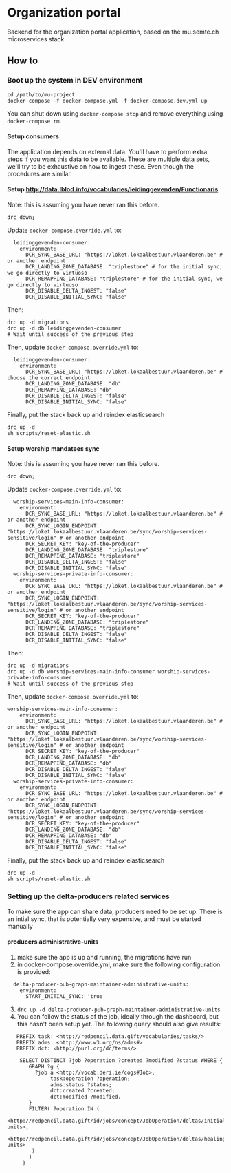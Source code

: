 # Organization portal

Backend for the organization portal application, based on the mu.semte.ch microservices stack.

## How to

### Boot up the system in DEV environment

    cd /path/to/mu-project
    docker-compose -f docker-compose.yml -f docker-compose.dev.yml up

You can shut down using `docker-compose stop` and remove everything using `docker-compose rm`.

#### Setup consumers
The application depends on external data. You'll have to perform extra steps if you want this data to be available.
These are multiple data sets, we'll try to be exhaustive on how to ingest these. Even though the procedures are similar.

#### Setup http://data.lblod.info/vocabularies/leidinggevenden/Functionaris

Note: this is assuming you have never ran this before.
```
drc down;
```
Update `docker-compose.override.yml` to:
```
  leidinggevenden-consumer:
    environment:
      DCR_SYNC_BASE_URL: "https://loket.lokaalbestuur.vlaanderen.be" # or another endpoint
      DCR_LANDING_ZONE_DATABASE: "triplestore" # for the initial sync, we go directly to virtuoso
      DCR_REMAPPING_DATABASE: "triplestore" # for the initial sync, we go directly to virtuoso
      DCR_DISABLE_DELTA_INGEST: "false"
      DCR_DISABLE_INITIAL_SYNC: "false"
```
Then:
```
drc up -d migrations
drc up -d db leidinggevenden-consumer
# Wait until success of the previous step
```
Then, update `docker-compose.override.yml` to:
```
  leidinggevenden-consumer:
    environment:
      DCR_SYNC_BASE_URL: "https://loket.lokaalbestuur.vlaanderen.be" # choose the correct endpoint
      DCR_LANDING_ZONE_DATABASE: "db"
      DCR_REMAPPING_DATABASE: "db"
      DCR_DISABLE_DELTA_INGEST: "false"
      DCR_DISABLE_INITIAL_SYNC: "false"
```
Finally, put the stack back up and reindex elasticsearch
```
drc up -d
sh scripts/reset-elastic.sh
```

#### Setup worship mandatees sync

Note: this is assuming you have never ran this before.
```
drc down;
```
Update `docker-compose.override.yml` to:
```
  worship-services-main-info-consumer:
    environment:
      DCR_SYNC_BASE_URL: "https://loket.lokaalbestuur.vlaanderen.be" # or another endpoint
      DCR_SYNC_LOGIN_ENDPOINT: "https://loket.lokaalbestuur.vlaanderen.be/sync/worship-services-sensitive/login" # or another endpoint
      DCR_SECRET_KEY: "key-of-the-producer"
      DCR_LANDING_ZONE_DATABASE: "triplestore"
      DCR_REMAPPING_DATABASE: "triplestore"
      DCR_DISABLE_DELTA_INGEST: "false"
      DCR_DISABLE_INITIAL_SYNC: "false"
  worship-services-private-info-consumer:
    environment:
      DCR_SYNC_BASE_URL: "https://loket.lokaalbestuur.vlaanderen.be" # or another endpoint
      DCR_SYNC_LOGIN_ENDPOINT: "https://loket.lokaalbestuur.vlaanderen.be/sync/worship-services-sensitive/login" # or another endpoint
      DCR_SECRET_KEY: "key-of-the-producer"
      DCR_LANDING_ZONE_DATABASE: "triplestore"
      DCR_REMAPPING_DATABASE: "triplestore"
      DCR_DISABLE_DELTA_INGEST: "false"
      DCR_DISABLE_INITIAL_SYNC: "false"
```
Then:
```
drc up -d migrations
drc up -d db worship-services-main-info-consumer worship-services-private-info-consumer
# Wait until success of the previous step
```
Then, update `docker-compose.override.yml` to:
```
worship-services-main-info-consumer:
    environment:
      DCR_SYNC_BASE_URL: "https://loket.lokaalbestuur.vlaanderen.be" # or another endpoint
      DCR_SYNC_LOGIN_ENDPOINT: "https://loket.lokaalbestuur.vlaanderen.be/sync/worship-services-sensitive/login" # or another endpoint
      DCR_SECRET_KEY: "key-of-the-producer"
      DCR_LANDING_ZONE_DATABASE: "db"
      DCR_REMAPPING_DATABASE: "db"
      DCR_DISABLE_DELTA_INGEST: "false"
      DCR_DISABLE_INITIAL_SYNC: "false"
  worship-services-private-info-consumer:
    environment:
      DCR_SYNC_BASE_URL: "https://loket.lokaalbestuur.vlaanderen.be" # or another endpoint
      DCR_SYNC_LOGIN_ENDPOINT: "https://loket.lokaalbestuur.vlaanderen.be/sync/worship-services-sensitive/login" # or another endpoint
      DCR_SECRET_KEY: "key-of-the-producer"
      DCR_LANDING_ZONE_DATABASE: "db"
      DCR_REMAPPING_DATABASE: "db"
      DCR_DISABLE_DELTA_INGEST: "false"
      DCR_DISABLE_INITIAL_SYNC: "false"
```
Finally, put the stack back up and reindex elasticsearch
```
drc up -d
sh scripts/reset-elastic.sh
```

### Setting up the delta-producers related services
To make sure the app can share data, producers need to be set up. There is an intial sync, that is potentially very expensive, and must be started manually

#### producers administrative-units

1. make sure the app is up and running, the migrations have run
2. in docker-compose.override.yml, make sure the following configuration is provided:
```
  delta-producer-pub-graph-maintainer-administrative-units:
    environment:
      START_INITIAL_SYNC: 'true'
```
3. `drc up -d delta-producer-pub-graph-maintainer-administrative-units`
4. You can follow the status of the job, ideally through the dashboard, but this hasn't been setup yet. The following query should also give results:
```
   PREFIX task: <http://redpencil.data.gift/vocabularies/tasks/>
   PREFIX adms: <http://www.w3.org/ns/adms#>
   PREFIX dct: <http://purl.org/dc/terms/>

    SELECT DISTINCT ?job ?operation ?created ?modified ?status WHERE {
       GRAPH ?g {
         ?job a <http://vocab.deri.ie/cogs#Job>;
              task:operation ?operation;
              adms:status ?status;
              dct:created ?created;
              dct:modified ?modified.
       }
       FILTER( ?operation IN (
         <http://redpencil.data.gift/id/jobs/concept/JobOperation/deltas/initialPublicationGraphSyncing/administrative-units>,
         <http://redpencil.data.gift/id/jobs/concept/JobOperation/deltas/healingOperation/administrative-units>
        )
       )
     }
```
